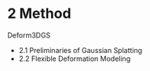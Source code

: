 # 2 Method

Deform3DGS

+ 2.1 Preliminaries of Gaussian Splatting
+ 2.2 Flexible Deformation Modeling